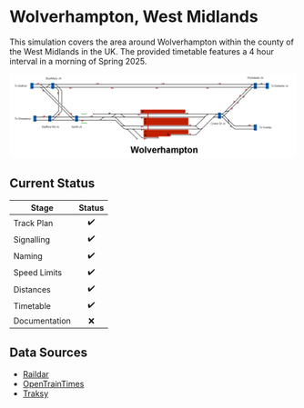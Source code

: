 # Wolverhampton, West Midlands
This simulation covers the area around Wolverhampton within the county of the West Midlands in the UK. The provided timetable features a 4 hour interval in a morning of Spring 2025.

![Image of Current State of Map](Images/Wolverhampton.bmp)

## Current Status

| Stage         | Status        |
| ------------- |:-------------:|
| Track Plan     | :heavy_check_mark: |
| Signalling      | :heavy_check_mark:      |
| Naming | :heavy_check_mark:      |
| Speed Limits | :heavy_check_mark: |
| Distances | :heavy_check_mark: |
| Timetable | :heavy_check_mark: |
| Documentation | :x: |


## Data Sources
- [Raildar](https://raildar.co.uk/)
- [OpenTrainTimes](https://www.opentraintimes.com/)
- [Traksy](https://traksy.uk/live)
